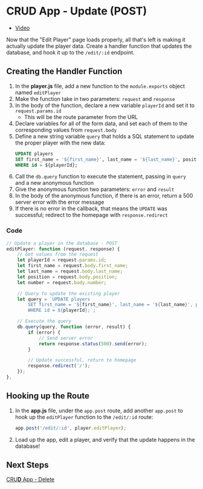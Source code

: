 # CR**U**D App - Update (POST)
- [Video](https://youtu.be/_UM73ykkxfU?t=737)

Now that the "Edit Player" page loads properly, all that's left is making it actually update the player data. Create a handler function that updates the database, and hook it up to the `/edit/:id` endpoint.

## Creating the Handler Function
1. In the **player.js** file, add a new function to the `module.exports` object named `editPlayer`
1. Make the function take in two parameters: `request` and `response`
1. In the body of the function, declare a new variable `playerId` and set it to `request.params.id`
    - This will be the route parameter from the URL
1. Declare variables for all of the form data, and set each of them to the corresponding values from `request.body`
1. Define a new string variable `query` that holds a SQL statement to update the proper player with the new data:
    ```sql
    UPDATE players
    SET first_name = '${first_name}', last_name = '${last_name}', position = '${position}', number = ${number}
    WHERE id = ${playerId};
    ```
1. Call the `db.query` function to execute the statement, passing in `query` and a new anonymous function
1. Give the anonymous function two parameters: `error` and `result`
1. In the body of the anonymous function, if there is an error, return a 500 server error with the error message
1. If there is no error in the callback, that means the `UPDATE` was successful; redirect to the homepage with `response.redirect`

### Code
```js
// Update a player in the database - POST
editPlayer: function (request, response) {
    // Get values from the request
    let playerId = request.params.id;
    let first_name = request.body.first_name;
    let last_name = request.body.last_name;
    let position = request.body.position;
    let number = request.body.number;

    // Query to update the existing player
    let query = `UPDATE players
        SET first_name = '${first_name}', last_name = '${last_name}', position = '${position}', number = ${number}
        WHERE id = ${playerId};`;

    // Execute the query
    db.query(query, function (error, result) {
        if (error) {
            // Send server error
            return response.status(500).send(error);
        }

        // Update successful, return to homepage
        response.redirect('/');
    });
},
```

## Hooking up the Route
1. In the **app.js** file, under the `app.post` route, add another `app.post` to hook up the `editPlayer` function to the `/edit/:id` route:
    ```js
    app.post('/edit/:id', player.editPlayer);
    ```
1. Load up the app, edit a player, and verify that the update happens in the database!

## Next Steps
[CRU**D** App - Delete](CrudAppDelete.md)